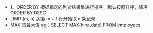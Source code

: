 - 1、ORDER BY 根据指定的列对结果集进行排序，默认按照升序，降序 ORDER BY DESC
- LIMIT(m, n) 从第 m + 1 行开始取 n 条记录
- MAX 取最大值 eg：SELECT MAX(hire_date) FROM employees
